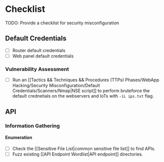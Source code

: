# Checklist

TODO: Provide a checklist for security misconfiguration

## Default Credentials

- [ ] Router default credentials
- [ ] Web panel default credentials

### Vulnerability Assessment

- [ ] Run an [[Tactics && Techniques && Procedures (TTPs) Phases/WebApp Hacking/Security Misconfiguration/Default Credentials/Scanners/Nmap|NSE script]] to perform bruteforce the default crednetials on the webservers and IoTs with `-iL ips.txt` flag.

## API

### Information Gathering

#### Enumeration

- [ ] Check the [[Sensitive File List|common sensitive file list]] to find APIs.
- [ ] Fuzz existing [[API Endpoint Wordlist|API endpoint]] directories.